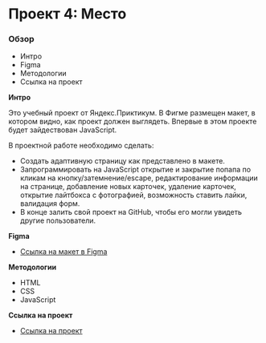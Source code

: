 # Проект 4: Место

### Обзор

* Интро
* Figma
* Методологии
* Ссылка на проект

**Интро**

Это учебный проект от Яндекс.Приктикум. В Фигме размещен макет, в котором видно, как проект должен выглядеть. Впервые в этом проекте будет зайдествован JavaScript.

В проектной работе необхoдимо сделать:
* Создать адаптивную страницу как представлено в макете.
* Запрограммировать на JavaScript открытие и закрытие попапа по кликам на кнопку/затемнение/escape, редактирование информации на странице, добавление новых карточек, удаление карточек, открытие лайтбокса с фотографией, возможность ставить лайки, валидация форм.
* В конце залить свой проект на GitHub, чтобы его могли увидеть другие пользователи.

**Figma**

* [Ссылка на макет в Figma](https://www.figma.com/file/2cn9N9jSkmxD84oJik7xL7/JavaScript.-Sprint-4?node-id=0%3A1)

**Методологии**

* HTML
* CSS
* JavaScript

**Ссылка на проект**

* [Ссылка на проект](https://nnastish.github.io/mesto/index.html)
